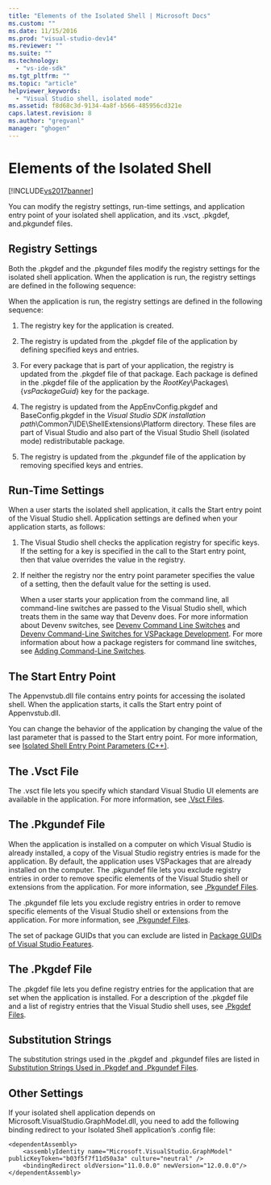 ```yaml
---
title: "Elements of the Isolated Shell | Microsoft Docs"
ms.custom: ""
ms.date: 11/15/2016
ms.prod: "visual-studio-dev14"
ms.reviewer: ""
ms.suite: ""
ms.technology: 
  - "vs-ide-sdk"
ms.tgt_pltfrm: ""
ms.topic: "article"
helpviewer_keywords: 
  - "Visual Studio shell, isolated mode"
ms.assetid: f8d68c3d-9134-4a8f-b566-485956cd321e
caps.latest.revision: 8
ms.author: "gregvanl"
manager: "ghogen"
---
```

# Elements of the Isolated Shell
[!INCLUDE[vs2017banner](../includes/vs2017banner.md)]

You can modify the registry settings, run-time settings, and application entry point of your isolated shell application, and its .vsct, .pkgdef, and.pkgundef files.  
  
## Registry Settings  
 Both the .pkgdef and the .pkgundef files modify the registry settings for the isolated shell application. When the application is run, the registry settings are defined in the following sequence:  
  
 When the application is run, the registry settings are defined in the following sequence:  
  
1.  The registry key for the application is created.  
  
2.  The registry is updated from the .pkgdef file of the application by defining specified keys and entries.  
  
3.  For every package that is part of your application, the registry is updated from the .pkgdef file of that package. Each package is defined in the .pkgdef file of the application by the $RootKey$\Packages\\{*vsPackageGuid*} key for the package.  
  
4.  The registry is updated from the AppEnvConfig.pkgdef and BaseConfig.pkgdef in the *Visual Studio SDK installation path*\Common7\IDE\ShellExtensions\Platform directory. These files are part of Visual Studio and also part of the Visual Studio Shell (isolated mode) redistributable package.  
  
5.  The registry is updated from the .pkgundef file of the application by removing specified keys and entries.  
  
## Run-Time Settings  
 When a user starts the isolated shell application, it calls the Start entry point of the Visual Studio shell. Application settings are defined when your application starts, as follows:  
  
1. The Visual Studio shell checks the application registry for specific keys. If the setting for a key is specified in the call to the Start entry point, then that value overrides the value in the registry.  
  
2. If neither the registry nor the entry point parameter specifies the value of a setting, then the default value for the setting is used.  
  
   When a user starts your application from the command line, all command-line switches are passed to the Visual Studio shell, which treats them in the same way that Devenv does. For more information about Devenv switches, see [Devenv Command Line Switches](../ide/reference/devenv-command-line-switches.md) and [Devenv Command-Line Switches for VSPackage Development](../extensibility/devenv-command-line-switches-for-vspackage-development.md). For more information about how a package registers for command line switches, see [Adding Command-Line Switches](../extensibility/adding-command-line-switches.md).  
  
## The Start Entry Point  
 The Appenvstub.dll file contains entry points for accessing the isolated shell. When the application starts, it calls the Start entry point of Appenvstub.dll.  
  
 You can change the behavior of the application by changing the value of the last parameter that is passed to the Start entry point. For more information, see [Isolated Shell Entry Point Parameters (C++)](../extensibility/isolated-shell-entry-point-parameters-cpp.md).  
  
## The .Vsct File  
 The .vsct file lets you specify which standard Visual Studio UI elements are available in the application. For more information, see [.Vsct Files](../extensibility/modifying-the-isolated-shell-by-using-the-dot-vsct-file.md).  
  
## The .Pkgundef File  
 When the application is installed on a computer on which Visual Studio is already installed, a copy of the Visual Studio registry entries is made for the application. By default, the application uses VSPackages that are already installed on the computer. The .pkgundef file lets you exclude registry entries in order to remove specific elements of the Visual Studio shell or extensions from the application. For more information, see [.Pkgundef Files](../extensibility/modifying-the-isolated-shell-by-using-the-dot-pkgundef-file.md).  
  
 The .pkgundef file lets you exclude registry entries in order to remove specific elements of the Visual Studio shell or extensions from the application. For more information, see [.Pkgundef Files](../extensibility/modifying-the-isolated-shell-by-using-the-dot-pkgundef-file.md).  
  
 The set of package GUIDs that you can exclude are listed in [Package GUIDs of Visual Studio Features](../extensibility/package-guids-of-visual-studio-features.md).  
  
## The .Pkgdef File  
 The .pkgdef file lets you define registry entries for the application that are set when the application is installed. For a description of the .pkgdef file and a list of registry entries that the Visual Studio shell uses, see [.Pkgdef Files](../extensibility/modifying-the-isolated-shell-by-using-the-dot-pkgdef-file.md).  
  
## Substitution Strings  
 The substitution strings used in the .pkgdef and .pkgundef files are listed in [Substitution Strings Used in .Pkgdef and .Pkgundef Files](../extensibility/substitution-strings-used-in-dot-pkgdef-and-dot-pkgundef-files.md).  
  
## Other Settings  
 If your isolated shell application depends on Microsoft.VisualStudio.GraphModel.dll, you need to add the following binding redirect to your Isolated Shell application’s .config file:  
  
```  
<dependentAssembly>  
    <assemblyIdentity name="Microsoft.VisualStudio.GraphModel" publicKeyToken="b03f5f7f11d50a3a" culture="neutral" />  
    <bindingRedirect oldVersion="11.0.0.0" newVersion="12.0.0.0"/>  
</dependentAssembly>  
  
```

